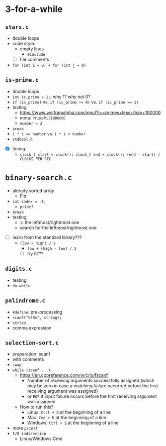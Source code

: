 # 3-for-a-while

## `stars.c`
- double loops
- code style:
  - empty lines
    - `#include`
  - [ ] file comments
- `for (int i = 0) + for (int j = 0)`

## `is-prime.c`
- double loops
- `int is_prime = 1;`: why 1? why not 0?
- `if (is_prime)` vs. `if (is_prime != 0)` vs. `if (is_prime == 1)`
- testing
  - https://www.wolframalpha.com/input?i=+primes+less+than+100000
  - mma: `PrimePi[100000]`
  - `number = 2`
- `break`
- `i * i <= number` vs. `i * i < number`
- `stdbool.h`
- [x] timing
  - `clock_t start = clock(); clock_t end = clock(); (end - start) / CLOCKS_PER_SEC`

# `binary-search.c`
- already sorted array
  - Fib
- `int index = -1;`
  - `printf`
- `break`
- testing
  - `1`: the leftmost/rightmost one
  - search for the leftmost/rightmost one
- [ ] learn from the standard library???
  - `(low + high) / 2`
    - `low + (high - low) / 2`
    - [ ] try it???

## `digits.c`
- testing
- `do-while`

## `palindrome.c`
- `#define`: pre-processing
- `scanf("%20s", string);`
- `strlen`
- comma expression

## `selection-sort.c`
- preparation: scanf
- with comments
- `swap`
- `while (scanf ...)`
  - https://en.cppreference.com/w/c/io/fscanf
    - Number of receiving arguments successfully assigned (which may be zero in case a matching failure occurred before the first receiving argument was assigned)
    - or `EOF` if input failure occurs before the first receiving argument was assigned
  - How to run this?
    - Linux: `Ctrl + D` at the beginning of a line
    - Mac: `Cmd + D` at the beginning of a line
    - Windows: `Ctrl + Z` at the beginning of a line
- more `printf`
- `I/O indirection`
  - Linux/Windows Cmd